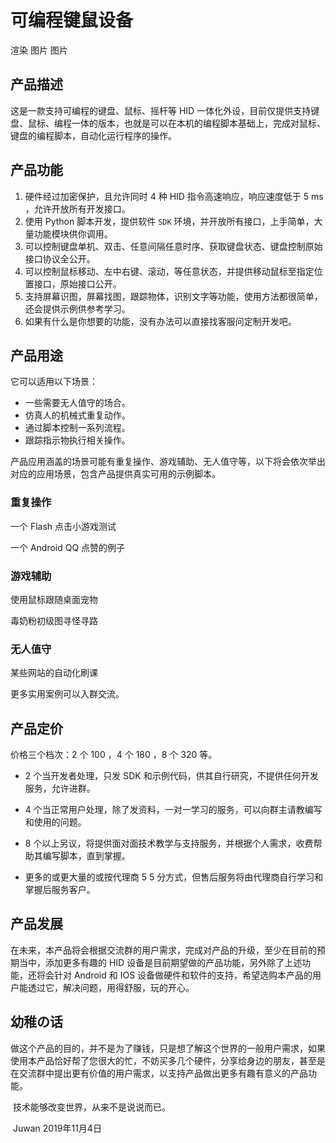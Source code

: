 # 可编程键鼠设备

渲染 图片 图片

## 产品描述

这是一款支持可编程的键盘、鼠标、摇杆等 HID 一体化外设，目前仅提供支持键盘、鼠标、编程一体的版本，也就是可以在本机的编程脚本基础上，完成对鼠标、键盘的编程脚本，自动化运行程序的操作。

## 产品功能

1. 硬件经过加密保护，且允许同时 4 种 HID 指令高速响应，响应速度低于 5 ms ，允许开放所有开发接口。
2. 使用 Python 脚本开发，提供软件 `SDK` 环境，并开放所有接口，上手简单，大量功能模块供你调用。
3. 可以控制键盘单机、双击、任意间隔任意时序、获取键盘状态、键盘控制原始接口协议全公开。
4. 可以控制鼠标移动、左中右键、滚动，等任意状态，并提供移动鼠标至指定位置接口，原始接口公开。
5. 支持屏幕识图，屏幕找图，跟踪物体，识别文字等功能，使用方法都很简单，还会提供示例供参考学习。
6. 如果有什么是你想要的功能，没有办法可以直接找客服问定制开发吧。

## 产品用途

它可以适用以下场景：

- 一些需要无人值守的场合。
- 仿真人的机械式重复动作。
- 通过脚本控制一系列流程。
- 跟踪指示物执行相关操作。

产品应用涵盖的场景可能有重复操作、游戏辅助、无人值守等，以下将会依次举出对应的应用场景，包含产品提供真实可用的示例脚本。

### 重复操作

一个 Flash 点击小游戏测试

一个 Android QQ 点赞的例子

### 游戏辅助

使用鼠标跟随桌面宠物

毒奶粉初级图寻怪寻路

### 无人值守

某些网站的自动化刷课

更多实用案例可以入群交流。

## 产品定价

价格三个档次：2 个 100 ，4 个 180 ，8 个 320 等。

- 2 个当开发者处理，只发 SDK 和示例代码，供其自行研究，不提供任何开发服务，允许进群。

- 4 个当正常用户处理，除了发资料，一对一学习的服务，可以向群主请教编写和使用的问题。

- 8 个以上另议，将提供面对面技术教学与支持服务，并根据个人需求，收费帮助其编写脚本，直到掌握。
- 更多的或更大量的或按代理商 5 5 分方式，但售后服务将由代理商自行学习和掌握后服务客户。

## 产品发展

​		在未来，本产品将会根据交流群的用户需求，完成对产品的升级，至少在目前的预期当中，添加更多有趣的 HID 设备是目前期望做的产品功能，另外除了上述功能，还将会针对 Android 和 IOS 设备做硬件和软件的支持，希望选购本产品的用户能透过它，解决问题，用得舒服，玩的开心。

## 幼稚の话

​		做这个产品的目的，并不是为了赚钱，只是想了解这个世界的一般用户需求，如果使用本产品恰好帮了您很大的忙，不妨买多几个硬件，分享给身边的朋友，甚至是在交流群中提出更有价值的用户需求，以支持产品做出更多有趣有意义的产品功能。

​		技术能够改变世界，从来不是说说而已。

​																								Juwan 2019年11月4日 